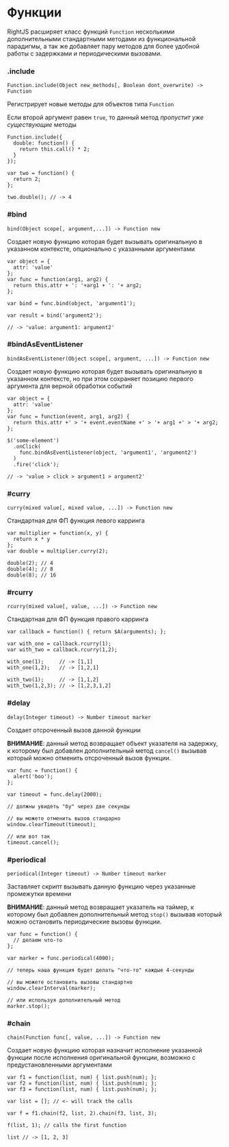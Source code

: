 # Функции

RightJS расширяет класс функций `Function` несколькими дополнительными стандартными
методами из функциональной парадигмы, а так же добавляет пару методов для
более удобной работы с задержками и периодическими вызовами.


### .include

    Function.include(Object new_methods[, Boolean dont_overwrite) -> Function

Регистрирует новые методы для объектов типа `Function`

Если второй аргумент равен `true`, то данный метод _пропустит уже существующие_ методы

    Function.include({
      double: function() {
        return this.call() * 2;
      }
    });
    
    var two = function() {
      return 2;
    };
    
    two.double(); // -> 4



### #bind

    bind(Object scope[, argument,...]) -> Function new

Создает новую функцию которая будет вызывать оригинальную в указанном
контексте, опционально с указанными аргументами
  
    var object = {
      attr: 'value'
    };
    var func = function(arg1, arg2) {
      return this.attr + ': '+arg1 + ': '+ arg2;
    };
    
    var bind = func.bind(object, 'argument1');
    
    var result = bind('argument2');
    
    // -> 'value: argument1: argument2'


### #bindAsEventListener

    bindAsEventListener(Object scope[, argument, ...]) -> Function new

Создает новую функцию которая будет вызывать оригинальную в указанном
контексте, но при этом сохраняет позицию первого аргумента для верной
обработки событий

    var object = {
      attr: 'value'
    };
    var func = function(event, arg1, arg2) {
      return this.attr +' > '+ event.eventName +' > '+ arg1 +' > '+ arg2;
    };
    
    $('some-element')
      .onClick(
        func.bindAsEventListener(object, 'argument1', 'argument2')
      )
      .fire('click');
  
    // -> 'value > click > argument1 > argument2'


### #curry

    curry(mixed value[, mixed value, ...]) -> Function new

Стандартная для ФП функция левого карринга

    var multiplier = function(x, y) {
      return x * y
    };
    var double = multiplier.curry(2);
    
    double(2); // 4
    double(4); // 8
    double(8); // 16
  

### #rcurry

    rcurry(mixed value[, value, ...]) -> Function new

Стандартная для ФП функция правого карринга

    var callback = function() { return $A(arguments); };
    
    var with_one = callback.rcurry(1);
    var with_two = callback.rcurry(1,2);
    
    with_one(1);     // -> [1,1]
    with_one(1,2);   // -> [1,2,1]
    
    with_two(1);     // -> [1,1,2]
    with_two(1,2,3); // -> [1,2,3,1,2]


### #delay

    delay(Integer timeout) -> Number timeout marker

Создает отсроченный вызов данной функции
  
__ВНИМАНИЕ__: данный метод возвращает объект указателя на задержку, к которому
был добавлен дополнительный метод `cancel()` вызывав который можно отменить
отсроченный вызов функции.

    var func = function() {
      alert('boo');
    };
    
    var timeout = func.delay(2000);
    
    // должны увидеть "бу" через две секунды
    
    // вы можете отменить вызов стандарно
    window.clearTimeout(timeout);
    
    // или вот так
    timeout.cancel();


### #periodical

    periodical(Integer timeout) -> Number timeout marker

Заставляет скрипт вызывать данную функцию через указанные промежутки времени

__ВНИМАНИЕ__: данный метод возвращает указатель на таймер, к которому был
добавлен дополнительный метод `stop()` вызывав который можно остановить
периодические вызовы функции.

    var func = function() {
      // делаем что-то
    };
    
    var marker = func.periodical(4000);
    
    // теперь наша функция будет делать "что-то" каждые 4-секунды
    
    // вы можете остановить вызовы стандартно
    window.clearInterval(marker);
    
    // или используя дополнительный метод
    marker.stop();


### #chain

    chain(Function func[, value, ...]) -> Function new

Создает новую функцию которая назначит исполнение указанной функции после
исполнения оригинальной функции, возможно с предустановленными аргументами
    
    var f1 = function(list, num) { list.push(num); };
    var f2 = function(list, num) { list.push(num); };
    var f3 = function(list, num) { list.push(num); };
    
    var list = []; // <- will track the calls
    
    var f = f1.chain(f2, list, 2).chain(f3, list, 3);
    
    f(list, 1); // calls the first function
    
    list // -> [1, 2, 3]

